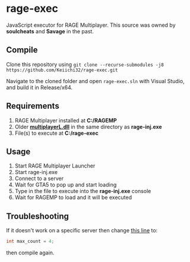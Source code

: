 # rage-exec

JavaScript executor for RAGE Multiplayer. This source was owned by **soulcheats** and **Savage** in the past.

## Compile

Clone this repository using `git clone --recurse-submodules -j8 https://github.com/Keiichi32/rage-exec.git`

Navigate to the cloned folder and open `rage-exec.sln` with Visual Studio, and build it in Release/x64.

## Requirements

1) RAGE Multiplayer installed at **C:/RAGEMP**
2) Older **[multiplayerL.dll](https://github.com/Keiichi32/rage-exec/releases/download/v1.0/multiplayerL.dll)** in the same directory as **rage-inj.exe**
3) File(s) to execute at **C:/rage-exec**

## Usage

1) Start RAGE Multiplayer Launcher
2) Start rage-inj.exe
3) Connect to a server
4) Wait for GTA5 to pop up and start loading
5) Type in the file to execute into the **rage-inj.exe** console
6) Wait for RAGEMP to load and it will be executed

## Troubleshooting

If it doesn't work on a specific server then change [this line](https://github.com/Keiichi32/rage-exec/blob/9c2e0410f7449d70d9524c9e37f5126fe9e34e34/rage-exec/main.cpp#L22) to:
```cpp
int max_count = 4;
```
then compile again.
